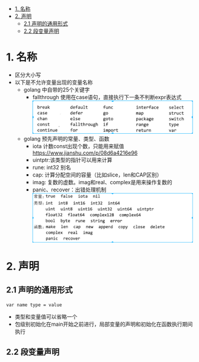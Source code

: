 <!-- TOC -->

- [1. 名称](#1-名称)
- [2. 声明](#2-声明)
    - [2.1 声明的通用形式](#21-声明的通用形式)
    - [2.2 段变量声明](#22-段变量声明)

<!-- /TOC -->

# 1. 名称
* 区分大小写
* 以下是不允许变量出现的变量名称
    * golang 中自带的25个关键字
        * fallthrough 使用在case语句，直接执行下一条不判断expr表达式
    ![2019-11-05-09-35-01.png](./images/2019-11-05-09-35-01.png)
    * golang 预先声明的常量、类型、函数
        * iota 计数const出现个数，只能用来赋值 https://www.jianshu.com/p/08d6a4216e96
        * uintptr:该类型的指针可以用来计算
        * rune: int32 别名
        * cap: 计算分配空间的容量（比如slice，len和CAP区别）
        * imag: 复数的虚数。imag和real、complex是用来操作复数的
        * panic、recover：出错处理机制
    ![2019-11-05-09-38-45.png](./images/2019-11-05-09-38-45.png)

# 2. 声明
## 2.1 声明的通用形式
```
var name type = value
```
* 类型和变量值可以省略一个
* 包级别初始化在main开始之前进行，局部变量的声明和初始化在函数执行期间执行

## 2.2 段变量声明
    
    